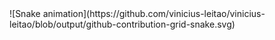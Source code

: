  
<div>
 ![Snake animation](https://github.com/vinicius-leitao/vinicius-leitao/blob/output/github-contribution-grid-snake.svg)
</div>
